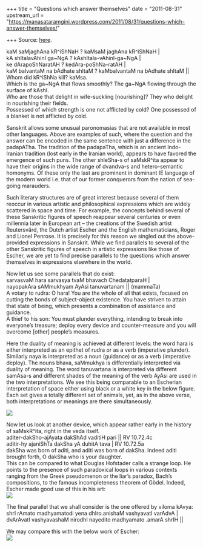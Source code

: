 +++
title = "Questions which answer themselves"
date = "2011-08-31"
upstream_url = "https://manasataramgini.wordpress.com/2011/08/31/questions-which-answer-themselves/"

+++
Source: [here](https://manasataramgini.wordpress.com/2011/08/31/questions-which-answer-themselves/).

kaM saMjaghAna kR^iShNaH ? kaMsaM jaghAna kR^iShNaH \|  
kA shItalavAhinI ga\~NgA ? kAshItala-vAhinI-ga\~NgA \|  
ke dArapoShNaratAH ? kedAra-poShNa-ratAH \|  
kaM balvantaM na bAdhate shItaM ? kaMbalvantaM na bAdhate shItaM \|\|  
Whom did kR^iShNa kill? kaMsa.  
Which is the ga\~NgA that flows smoothly? The ga\~NgA flowing through the surface of kAshI.  
Who are those that delight in wife-suckling \[nourishing\]? They who delight in nourishing their fields.  
Possessed of which strength is one not afflicted by cold? One possessed of a blanket is not afflicted by cold.

Sanskrit allows some unusual paronomasias that are not available in most other languages. Above are examples of such, where the question and the answer can be encoded in the same sentence with just a difference in the padapATha. The tradition of the padapaTha, which is an ancient Indo-Iranian tradition (lost early in the Iranian world), appears to have favored the emergence of such puns. The other shleSha-s of saMskR^ita appear to have their origins in the wide range of dvandva-s and hetero-semantic homonyms. Of these only the last are prominent in dominant IE language of the modern world i.e. that of our former conquerors from the nation of sea-going marauders.

Such literary structures are of great interest because several of them reoccur in various artistic and philosophical expressions which are widely scattered in space and time. For example, the concepts behind several of these Sanskritic figures of speech reappear several centuries or even millennia later in European art – the creations of the Swedish artist Reutersvärd, the Dutch artist Escher and the English mathematicians, Roger and Lionel Penrose. It is precisely for this reason we singled out the above-provided expressions in Sanskrit. While we find parallels to several of the other Sanskritic figures of speech in artistic expressions like those of Escher, we are yet to find precise parallels to the questions which answer themselves in expressions elsewhere in the world.

Now let us see some parallels that do exist:  
sarvasvaM hara sarvasya tvaM bhavach ChedatatparaH \|  
nayopakAra sAMmukhyam AyAsi tanuvartanam \|\| (mammaTa)  
A votary to rudra: O hara! You are the whole of all that exists, focused on cutting the bonds of subject-object existence. You have striven to attain that state of being, which presents a combination of assistance and guidance.  
A thief to his son: You must plunder everything, intending to break into everyone’s treasure; deploy every device and counter-measure and you will overcome \[other\] people’s measures.

Here the duality of meaning is achieved at different levels: the word hara is either interpreted as an epithet of rudra or as a verb
(imperative plunder). Similarly naya is interpreted as a noun (guidance)
or as a verb (imperative deploy). The nouns bhava, saMmukhya is differentially interpreted via duality of meaning. The word tanuvartana is interpreted via different samAsa-s and different shades of the meaning of the verb AyAsi are used in the two interpretations. We see this being comparable to an Escherian interpretation of space either using black or a white key in the below figure. Each set gives a totally different set of animals, yet, as in the above verse, both interpretations or meanings are there simultaneously.

[![](https://lh3.googleusercontent.com/-oSpo13QmNdo/Tl8kPCNjw9I/AAAAAAAACMM/4ceoMFMUs9A/s400/escher_shleSha.jpg)](https://picasaweb.google.com/lh/photo/ft_q0qhJsuil4fqghAd4zQ?feat=embedwebsite)

Now let us look at another device, which appear rather early in the history of saMskR^ita, right in the veda itself.  
aditer-dakSho-ajAyata dakShAd vaditiH pari \|\| RV 10.72.4c  
aditir-hy ajaniShTa dakSha yA duhitA tava \| RV 10.72.5a  
dakSha was born of aditi, and aditi was born of dakSha. Indeed aditi brought forth, O dakSha who is your daughter.  
This can be compared to what Douglas Hofstader calls a strange loop. He points to the presence of such paradoxical loops in various contexts ranging from the Greek pseudomenon or the liar’s paradox, Bach’s compositions, to the famous incompleteness theorem of Gödel. Indeed, Escher made good use of this in his art:  
[![](https://lh4.googleusercontent.com/-YZQz6t50dws/TmHL_tjgMpI/AAAAAAAACMU/giSGcK39eSs/s400/escher_water_fall.jpg)](https://picasaweb.google.com/lh/photo/RtLbnCyg2PEkuwEYy2ZlzA?feat=embedwebsite)

The final parallel that we shall consider is the one offered by viloma kAvya:  
shrI rAmato madhyamatodi yena dhIro.anishaM vashyavatI varAdvA \|  
dvArAvatI vashyavashaM nirodhI nayedito madhyamato .amarA shrIH \|\|

We may compare this with the below work of Escher:  
[![](https://lh4.googleusercontent.com/-Ye6dfc6jBGY/TmHMEG8ODEI/AAAAAAAACMY/t6Ufm10Lbkw/s400/Escher_horsemen_viloma.jpg)](https://picasaweb.google.com/lh/photo/EXVG8nBKZYOLu8qevP0e-w?feat=embedwebsite)


